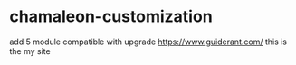 # chamaleon-customization
add 5 module compatible with upgrade
https://www.guiderant.com/ this is the my site

